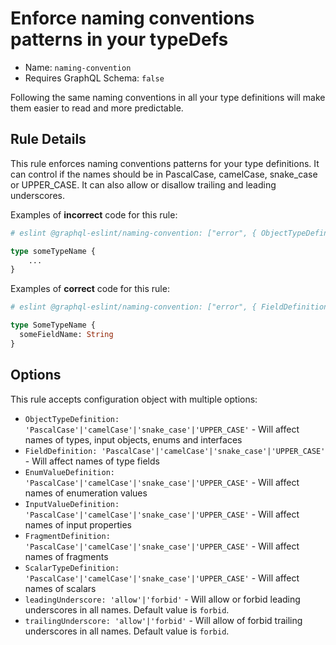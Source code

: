 # Enforce naming conventions patterns in your typeDefs

- Name: `naming-convention`
- Requires GraphQL Schema: `false`

Following the same naming conventions in all your type definitions will make them easier to read and more predictable.

## Rule Details

This rule enforces naming conventions patterns for your type definitions. It can control if the names should be in PascalCase, camelCase, snake_case or UPPER_CASE. It can also allow or disallow trailing and leading underscores.

Examples of **incorrect** code for this rule:

```graphql
# eslint @graphql-eslint/naming-convention: ["error", { ObjectTypeDefinition: "PascalCase" }]

type someTypeName {
    ...
}
```

Examples of **correct** code for this rule:

```graphql
# eslint @graphql-eslint/naming-convention: ["error", { FieldDefinition: "camelCase", ObjectTypeDefinition: "PascalCase" }]

type SomeTypeName {
  someFieldName: String
}
```

## Options

This rule accepts configuration object with multiple options:

- `ObjectTypeDefinition: 'PascalCase'|'camelCase'|'snake_case'|'UPPER_CASE'` - Will affect names of types, input objects, enums and interfaces
- `FieldDefinition: 'PascalCase'|'camelCase'|'snake_case'|'UPPER_CASE'` - Will affect names of type fields
- `EnumValueDefinition: 'PascalCase'|'camelCase'|'snake_case'|'UPPER_CASE'` - Will affect names of enumeration values
- `InputValueDefinition: 'PascalCase'|'camelCase'|'snake_case'|'UPPER_CASE'` - Will affect names of input properties
- `FragmentDefinition: 'PascalCase'|'camelCase'|'snake_case'|'UPPER_CASE'` - Will affect names of fragments
- `ScalarTypeDefinition: 'PascalCase'|'camelCase'|'snake_case'|'UPPER_CASE'` - Will affect names of scalars
- `leadingUnderscore: 'allow'|'forbid'` - Will allow or forbid leading underscores in all names. Default value is `forbid`.
- `trailingUnderscore: 'allow'|'forbid'` - Will allow of forbid trailing underscores in all names. Default value is `forbid`.
